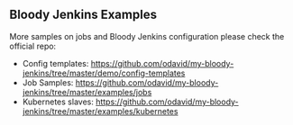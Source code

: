 ## Bloody Jenkins Examples
More samples on jobs and Bloody Jenkins configuration please check
the official repo:

* Config templates: https://github.com/odavid/my-bloody-jenkins/tree/master/demo/config-templates
* Job Samples: https://github.com/odavid/my-bloody-jenkins/tree/master/examples/jobs
* Kubernetes slaves: https://github.com/odavid/my-bloody-jenkins/tree/master/examples/kubernetes

